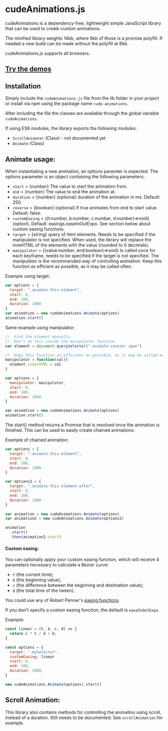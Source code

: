 # cudeAnimations.js
cudeAnimations is a dependency-free, lightweight simple JavaScript library that can be used to create custom animations.

The minified library weights 14kb, where 8kb of those is a promise polyfill. If needed a new build can be made without the polyfill at 6kb.

cudeAnimations.js supports all browsers.

## [Try the demos](https://cruelmoney.github.io/cude-animations/)

## Installation

Simply include the `cudeAnimations.js` file from the lib folder in your project or install via npm using the package name `cude-animations`.

After including the file the classes are available through the global variable `cudeAnimations`.

If using ES6 modules, the library exports the following modules:
- `ScrollAnimator` (Class) - not documented yet
- `Animate` (Class)

## Animate usage:

When instantiating a new animation, an options paramter is expected.
The options parameter is an object containing the following parameters:
- `start` = {number} The value to start the animation from.
- `end` = {number} The value to end the animation at.
- `duration` = {number} (optional) duration of the animation in ms. Default: 250.
- `reverse` = {boolean} (optional) If true animates from end to start value. Default: false.
- `customEasing` = {(t:number, b:number, c:number, d:number)=>void} (option). Default: easings.easeInOutExpo. See section below about custom easing functions.
- `target` = {string} query of html elements. Needs to be specified if the manipulator is not specified. When used, the library will replace the inneHTML of the elements with the value (rounded to 0 decimals).
- `manipulator` = {(value:number, end:boolean)=>void} Is called once for each keyframe, needs to be specified if the target is not specified. The manipulator is the recommended way of controlling animation. Keep this function as efficient as possible, as it may be called often.


Example using target:
```js
var options = {
  target: ".animate-this-element",
  start: 0,
  end: 100,
  duration: 1000
}
var animation = new cudeAnimations.Animate(options)
animation.start()
```

Same example using manipulator:
```js
//  Find the element manually. 
//  Don't do this inside the manipulator function
var element = document.querySelector(".animate-counter span")

//  Keep this function as efficient as possible, as it may be called many times
manipulator = function(val){
  element.innerHTML = val
}

var options = {
  manipulator: manipulator,
  start: 0,
  end: 100,
  duration: 1000
}

var animation = new cudeAnimations.Animate(options)
animation.start()
```

The start() method returns a Promise that is resolved once the animation is finished. This can be used to easily create chained animations. 

Example of chained animation:
```js
var options = {
  target: ".animate-this-element",
  start: 0,
  end: 100,
  duration: 1000
}

var options2 = {
  target: ".animate-this-element-after",
  start: 0,
  end: 100,
  duration: 1000
}

var animation = new cudeAnimations.Animate(options)
var animation2 = new cudeAnimations.Animate(options2)

animation
  .start()
  .then(animation2.start)
```

#### Custom easing:

You can optionally apply your custom easing function, which will receive 4 parameters necessary to calculate a Bezier curve:

- `t` (the current time);
- `b` (the beginning value);
- `c` (the difference between the beginning and destination value);
- `d` (the total time of the tween).

You could use any of Robert Penner's [easing functions](https://github.com/danro/jquery-easing/blob/master/jquery.easing.js).

If you don't specify a custom easing function, the default is `easeInOutExpo`.

Example:

```js
const linear = (t, b, c, d) => {
  return c * t / d + b;
}

const options = {
  target: ".mySelector",
  customEasing: linear
  start: 0,
  end: 100,
  duration: 1000,
}

new cudeAnimations.Animate(options).start()
```

## Scroll Animation:
This library also contains methods for controlling the animatino using scroll, instead of a duration. 
Still needs to be documented. See `scrollAnimation` for example.